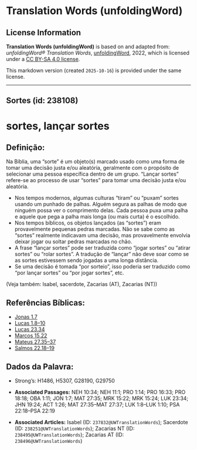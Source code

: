 # Translation Words (unfoldingWord)

## License Information

**Translation Words (unfoldingWord)** is based on and adapted from: _unfoldingWord® Translation Words_, [unfoldingWord](https://unfoldingword.org/utw), 2022, which is licensed under a [CC BY-SA 4.0 license](https://creativecommons.org/licenses/by-sa/4.0/legalcode.en).

This markdown version (created `2025-10-16`) is provided under the same license.



--------------------------------

## Sortes (id: 238108)

sortes, lançar sortes
=====================

Definição:
----------

Na Bíblia, uma “sorte” é um objeto(s) marcado usado como uma forma de tomar uma decisão justa e/ou aleatória, geralmente com o propósito de selecionar uma pessoa específica dentro de um grupo. “Lançar sortes” refere\-se ao processo de usar “sortes” para tomar uma decisão justa e/ou aleatória.

* Nos tempos modernos, algumas culturas “tiram” ou “puxam” sortes usando um punhado de palhas. Alguém segura as palhas de modo que ninguém possa ver o comprimento delas. Cada pessoa puxa uma palha e aquele que pega a palha mais longa (ou mais curta) é o escolhido.
* Nos tempos bíblicos, os objetos lançados (as “sortes”) eram provavelmente pequenas pedras marcadas. Não se sabe como as “sortes” realmente indicavam uma decisão, mas provavelmente envolvia deixar jogar ou soltar pedras marcadas no chão.
* A frase “lançar sortes” pode ser traduzida como “jogar sortes” ou “atirar sortes” ou “rolar sortes”. A tradução de “lançar” não deve soar como se as sortes estivessem sendo jogadas a uma longa distância.
* Se uma decisão é tomada “por sorteio”, isso poderia ser traduzido como “por lançar sortes” ou “por jogar sortes”, etc.

(Veja também: Isabel, sacerdote, Zacarias (AT), Zacarias (NT))

Referências Bíblicas:
---------------------

* [Jonas 1\.7](https://ref.ly/Jonah1:7)
* [Lucas 1\.8–10](https://ref.ly/Luke1:8-Luke1:10)
* [Lucas 23\.34](https://ref.ly/Luke23:34)
* [Marcos 15\.22](https://ref.ly/Mark15:22)
* [Mateus 27\.35–37](https://ref.ly/Matt27:35-Matt27:37)
* [Salmos 22\.18–19](https://ref.ly/Ps22:18-Ps22:19)

Dados da Palavra:
-----------------

* Strong’s: H1486, H5307, G28190, G29750

* **Associated Passages:** NEH 10:34; NEH 11:1; PRO 1:14; PRO 16:33; PRO 18:18; OBA 1:11; JON 1:7; MAT 27:35; MRK 15:22; MRK 15:24; LUK 23:34; JHN 19:24; ACT 1:26; MAT 27:35–MAT 27:37; LUK 1:8–LUK 1:10; PSA 22:18–PSA 22:19
* **Associated Articles:** Isabel (ID: `237832@UWTranslationWords`); Sacerdote (ID: `238251@UWTranslationWords`); Zacarias NT (ID: `238495@UWTranslationWords`); Zacarias AT (ID: `238496@UWTranslationWords`)

